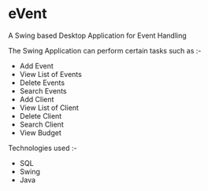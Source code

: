 # eVent
A Swing based Desktop Application for Event Handling

The Swing Application can perform certain tasks such as :-
* Add Event
* View List of Events
* Delete Events
* Search Events
* Add Client
* View List of Client
* Delete Client
* Search Client
* View Budget

Technologies used :-
* SQL
* Swing
* Java

